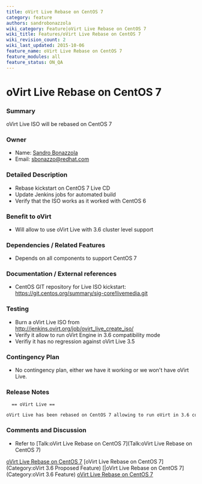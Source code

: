 ```yaml
---
title: oVirt Live Rebase on CentOS 7
category: feature
authors: sandrobonazzola
wiki_category: Feature|oVirt Live Rebase on CentOS 7
wiki_title: Features/oVirt Live Rebase on CentOS 7
wiki_revision_count: 2
wiki_last_updated: 2015-10-06
feature_name: oVirt Live Rebase on CentOS 7
feature_modules: all
feature_status: ON_QA
---
```


# oVirt Live Rebase on CentOS 7

### Summary

oVirt Live ISO will be rebased on CentOS 7

### Owner

*   Name: [ Sandro Bonazzola](User:SandroBonazzola)
*   Email: <sbonazzo@redhat.com>

### Detailed Description

*   Rebase kickstart on CentOS 7 Live CD
*   Update Jenkins jobs for automated build
*   Verify that the ISO works as it worked with CentOS 6

### Benefit to oVirt

*   Will allow to use oVirt Live with 3.6 cluster level support

### Dependencies / Related Features

*   Depends on all components to support CentOS 7

### Documentation / External references

*   CentOS GIT repository for Live ISO kickstart: <https://git.centos.org/summary/sig-core!livemedia.git>

### Testing

*   Burn a oVirt Live ISO from <http://jenkins.ovirt.org/job/ovirt_live_create_iso/>
*   Verify it allow to run oVirt Engine in 3.6 compatibility mode
*   Verifiy it has no regression against oVirt Live 3.5

### Contingency Plan

*   No contingency plan, either we have it working or we won't have oVirt Live.

### Release Notes

      == oVirt Live ==
      oVirt Live has been rebased on CentOS 7 allowing to run oVirt in 3.6 compatibility mode

### Comments and Discussion

*   Refer to [Talk:oVirt Live Rebase on CentOS 7](Talk:oVirt Live Rebase on CentOS 7)

[oVirt Live Rebase on CentOS 7](Category:Feature) [oVirt Live Rebase on CentOS 7](Category:oVirt 3.6 Proposed Feature) [|oVirt Live Rebase on CentOS 7](Category:oVirt 3.6 Feature) [oVirt Live Rebase on CentOS 7](Category:Integration)
